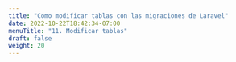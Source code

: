 ```yaml
---
title: "Como modificar tablas con las migraciones de Laravel"
date: 2022-10-22T18:42:34-07:00
menuTitle: "11. Modificar tablas"
draft: false
weight: 20
---
```


